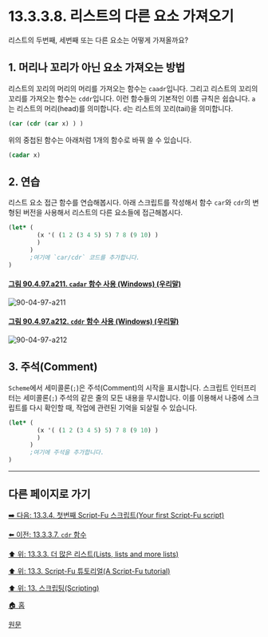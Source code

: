 # 13.3.3.8. 리스트의 다른 요소 가져오기
리스트의 두번째, 세번째 또는 다른 요소는 어떻게 가져올까요?

## 1. 머리나 꼬리가 아닌 요소 가져오는 방법
리스트의 꼬리의 머리의 머리를 가져오는 함수는 `caadr`입니다. 그리고 리스트의 꼬리의 꼬리를 가져오는 함수는 `cddr`입니다. 이런 함수들의 기본적인 이름 규칙은 쉽습니다. `a`는 리스트의 머리(head)를 의미합니다. `d`는 리스트의 꼬리(tail)을 의미합니다.

```scheme
(car (cdr (car x) ) )
```

위의 중첩된 함수는 아래처럼 1개의 함수로 바꿔 쓸 수 있습니다. 

```scheme
(cadar x)
```

## 2. 연습
리스트 요소 접근 함수를 연습해봅시다. 아래 스크립트를 작성해서 함수 `car`와 `cdr`의 변형된 버전을 사용해서 리스트의 다른 요소들에 접근해봅시다.

```scheme
(let* (
        (x '( (1 2 (3 4 5) 5) 7 8 (9 10) )
        )
      )
      ;여기에 `car/cdr` 코드를 추가합니다.
)
```

<a id="90-04-97-a211"></a>

#### [그림 90.4.97.a211. `cadar` 함수 사용 (Windows) (우리말)](./90-04-0097-script_fu_console.md#90-04-97-a211)
![90-04-97-a211](https://github.com/wonder13662/gimp/assets/15767104/7e67d382-1996-4bfd-aa3f-2a3283e0d839)

<a id="90-04-97-a212"></a>

#### [그림 90.4.97.a212. `cddr` 함수 사용 (Windows) (우리말)](./90-04-0097-script_fu_console.md#90-04-97-a212)
![90-04-97-a212](https://github.com/wonder13662/gimp/assets/15767104/3b2b61a0-0251-459c-9d74-9e467c620566)

## 3. 주석(Comment)
`Scheme`에서 세미콜론(`;`)은 주석(Comment)의 시작을 표시합니다. 스크립트 인터프리터는 세미콜론(`;`) 주석의 같은 줄의 모든 내용을 무시합니다. 이를 이용해서 나중에 스크립트를 다시 확인할 때, 작업에 관련된 기억을 되살릴 수 있습니다.

```scheme
(let* (
        (x '( (1 2 (3 4 5) 5) 7 8 (9 10) )
        )
      )
      ;여기에 주석을 추가합니다.
)
```

***

## 다른 페이지로 가기

[➡️ 다음: 13.3.4. 첫번째 Script-Fu 스크립트(Your first Script-Fu script)](./13-03-04-00-your-first-script-fu-script.md)

[⬅️ 이전: 13.3.3.7. `cdr` 함수](./13-03-03-07-the_cdr_function.md)

[⬆️ 위: 13.3.3. 더 많은 리스트(Lists, lists and more lists)](./13-03-03-00-lists-lists-and-more-lists.md)

[⬆️ 위: 13.3. Script-Fu 튜토리얼(A Script-Fu tutorial)](./13-03-00-a-script-fu-tutorial.md)

[⬆️ 위: 13. 스크립팅(Scripting)](./13-00-scripting.md)

[🏠 홈](./00-home.md)

[원문](https://docs.gimp.org/2.10/ko/gimp-using-script-fu-tutorial-lists.html#idm9812)